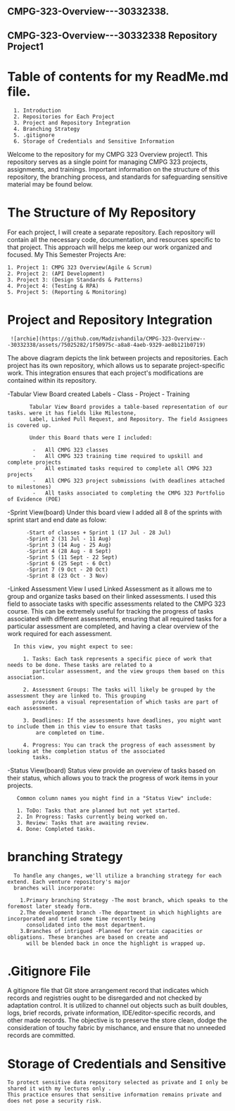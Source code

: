 ## CMPG-323-Overview---30332338.
## CMPG-323-Overview---30332338 Repository Project1

# Table of contents for my ReadMe.md file.

      1. Introduction
      2. Repositories for Each Project
      3. Project and Repository Integration
      4. Branching Strategy
      5. .gitignore
      6. Storage of Credentials and Sensitive Information
      
Welcome to the repository for my CMPG 323 Overview project1. 
This repository serves as a single point for managing CMPG 323 projects, assignments, and trainings. 
Important information on the structure of this repository, the branching process, and standards for safeguarding sensitive 
material may be found below.

# The Structure of My Repository

   For each project, I will create a separate repository. Each repository will contain all the necessary code, 
   documentation, and resources specific to that project. This approach will helps me keep our work organized and focused.
    My This Semester Projects Are:
    
    1. Project 1: CMPG 323 Overview(Agile & Scrum)
    2. Project 2: (API Development)
    3. Project 3: (Design Standards & Patterns)
    4. Project 4: (Testing & RPA)
    5. Project 5: (Reporting & Monitoring)
  
# Project and Repository Integration 
      
     ![archie](https://github.com/Madzivhandila/CMPG-323-Overview---30332338/assets/75025282/1f50975c-a8a8-4aeb-9329-ae8b121b0719)


   The above diagram depicts the link between projects and repositories. Each project has its own repository, which allows 
   us to separate project-specific work. This integration ensures that each project's modifications are contained within 
   its repository.
   
     
   -Tabular View Board
          created Labels
           -	Class
           -	Project
           -	Training
           
           Tabular View Board provides a table-based representation of our tasks. were it has fields like Milestone, 
           Label, Linked Pull Request, and Repository. The field Assignees is covered up.
           
           Under this Board thats were I included:
           
            -	All CMPG 323 classes
            -	All CMPG 323 training time required to upskill and complete projects
            -	All estimated tasks required to complete all CMPG 323 projects
            -	All CMPG 323 project submissions (with deadlines attached to milestones)
            -	All tasks associated to completing the CMPG 323 Portfolio of Evidence (POE)

  -Sprint View(board)
          Under this board view I added all 8 of the sprints with sprint start and end date as folow: 
        
          -Start of classes + Sprint 1 (17 Jul - 28 Jul)
          -Sprint 2 (31 Jul - 11 Aug)  
          -Sprint 3 (14 Aug - 25 Aug)
          -Sprint 4 (28 Aug - 8 Sept)
          -Sprint 5 (11 Sept - 22 Sept)
          -Sprint 6 (25 Sept - 6 Oct)
          -Sprint 7 (9 Oct - 20 Oct)
          -Sprint 8 (23 Oct - 3 Nov)
    
 -Linked Assessment View 
      I used Linked Assessment as it allows me to group and organize tasks based on their linked assessments.
      I used this field to associate tasks with specific assessments related to the CMPG 323 course.
      This can be extremely useful for tracking the progress of tasks associated with different assessments, ensuring that 
      all required tasks for a particular assessment are completed, and having a clear overview of the work required for 
      each assessment.

      In this view, you might expect to see:

         1. Tasks: Each task represents a specific piece of work that needs to be done. These tasks are related to a 
            particular assessment, and the view groups them based on this association.
         
         2. Assessment Groups: The tasks will likely be grouped by the assessment they are linked to. This grouping 
            provides a visual representation of which tasks are part of each assessment.
         
         3. Deadlines: If the assessments have deadlines, you might want to include them in this view to ensure that tasks 
             are completed on time.
         
         4. Progress: You can track the progress of each assessment by looking at the completion status of the associated 
            tasks.
         
 -Status View(board)
       Status view provide an overview of tasks based on their status, which allows you to track the progress of work 
       items in your projects.

       Common column names you might find in a "Status View" include:

       1. ToDo: Tasks that are planned but not yet started.
       2. In Progress: Tasks currently being worked on.
       3. Review: Tasks that are awaiting review.
       4. Done: Completed tasks.
       
  
# branching Strategy

      To handle any changes, we'll utilize a branching strategy for each extend. Each venture repository's major 
      branches will incorporate:
    
        1.Primary branching Strategy -The most branch, which speaks to the foremost later steady form.
        2.The development branch -The department in which highlights are incorporated and tried some time recently being 
          consolidated into the most department.
        3.Branches of intrigued -Planned for certain capacities or obligations. These branches are based on create and 
          will be blended back in once the highlight is wrapped up.

 # .Gitignore File

  A gitignore file that Git store arrangement record that indicates which records and registries ought to be disregarded 
  and not checked by adaptation control. It is utilized to channel out objects such as built doubles, logs, brief
  records, private information, IDE/editor-specific records, and other made records. The objective is to preserve the 
  store clean, dodge the consideration of touchy fabric by mischance, and ensure that no unneeded records are committed.

# Storage of Credentials and Sensitive

    To protect sensitive data repository selected as private and I only be shared it with my lectures only . 
    This practice ensures that sensitive information remains private and does not pose a security risk.
